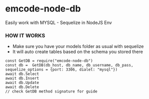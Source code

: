 # emcode-node-db

Easily work with MYSQL - Sequelize in NodeJS Env

### HOW IT WORKS

- Make sure you have your models folder as usual with sequelize
- It will auto create tables based on the schema you stored there

```
const GetDB = require("emcode-node-db")
const db =  GetDB(db_host, db_name, db_username, db_pass, sequelize_options = {port: 3306, dialet: "mysql"})
await db.Select
await db.Insert
await db.Update
await db.Delete
// check GetDB method signature for guide

```
